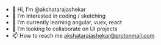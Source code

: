 - 👋 Hi, I’m @akshatarajashekar
- 👀 I’m interested in coding / sketching
- 🌱 I’m currently learning angular, vuex, react
- 💞️ I’m looking to collaborate on UI projects
- 📫 How to reach me akshatarajashekar@protonmail.com

<!---
akshatarajashekar/akshatarajashekar is a ✨ special ✨ repository because its `README.md` (this file) appears on your GitHub profile.
You can click the Preview link to take a look at your changes.
--->
